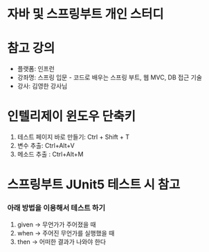 # 자바 및 스프링부트 개인 스터디

# 참고 강의
- 플랫폼: 인프런
- 강좌명: 스프링 입문 - 코드로 배우는 스프링 부트, 웹 MVC, DB 접근 기술
- 강사: 김영한 강사님

# 인텔리제이 윈도우 단축키
1) 테스트 페이지 바로 만들기: Ctrl + Shift + T
2) 변수 추출: Ctrl+Alt+V
3) 메소드 추출 : Ctrl+Alt+M

# 스프링부트 JUnit5 테스트 시 참고
### 아래 방법을 이용해서 테스트 하기
1) given -> 무언가가 주어졌을 때
2) when -> 주어진 무언가를 실행했을 때
3) then -> 어떠한 결과가 나와야 한다
